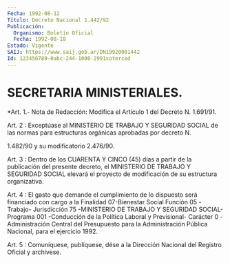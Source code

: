 ```yaml
---
Fecha: 1992-08-12
Título: Decreto Nacional 1.442/92
Publicación:
  Organismo: Boletín Oficial
  Fecha: 1992-08-18
Estado: Vigente
SAIJ: https://www.saij.gob.ar/DN19920001442
Id: 123456789-0abc-244-1000-2991soterced
---
```

# SECRETARIA MINISTERIALES.

<a id="1"></a>
*Art. 1.- Nota de Redacción: Modifica el Artículo 1 del Decreto N. 1.691/91.

<a id="2"></a>
Art. 2 : Exceptúase al MINISTERIO DE TRABAJO Y SEGURIDAD SOCIAL de las  normas  para estructuras orgánicas aprobadas por decreto N.

1.482/90 y su modificatorio 2.476/90.

<a id="3"></a>
Art.  3 : Dentro de los CUARENTA Y CINCO (45) días a partir de la publicación  del  presente  decreto,  el MINISTERIO DE TRABAJO Y SEGURIDAD  SOCIAL  elevará  el  proyecto  de  modificación   de  su estructura organizativa.

<a id="4"></a>
Art.  4 : El gasto que demande el cumplimiento de lo dispuesto será financiado  con  cargo  a  la  Finalidad  07-Bienestar Social Función  05  -Trabajo-  Jurisdicción 75 -MINISTERIO  DE  TRABAJO  Y SEGURIDAD SOCIAL-Programa  001 -Conducción de la Política Laboral y Previsional-  Carácter 0 -Administración  Central  del  Presupuesto para la Administración  Pública  Nacional,  para el ejercicio 1992.

<a id="5"></a>
Art. 5 : Comuníquese, publíquese, dése a la Dirección Nacional del Registro Oficial y archívese.